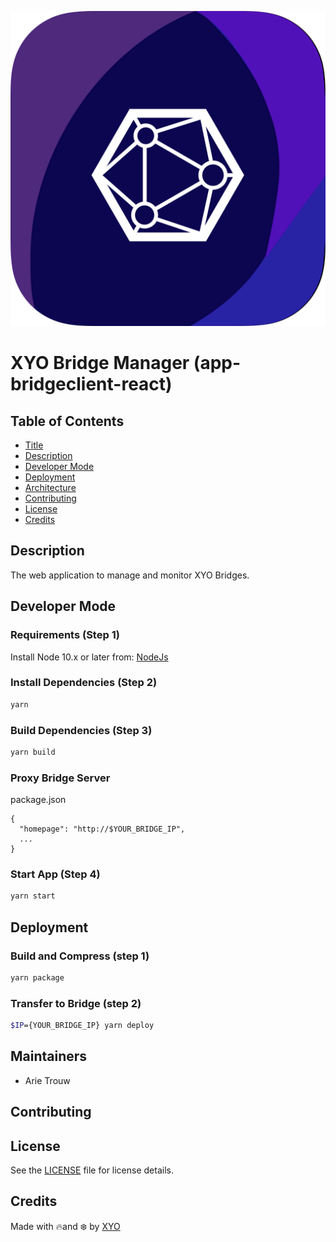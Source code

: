 ![Logo](logo.png)

# XYO Bridge Manager (app-bridgeclient-react)

## Table of Contents

-   [Title](#app-bridgeclient-react)
-   [Description](#description)
-   [Developer Mode](#developer-mode)
-   [Deployment](#deployment)
-   [Architecture](#architecture)
-   [Contributing](#contributing)
-   [License](#license)
-   [Credits](#credits)


## Description

The web application to manage and monitor XYO Bridges.

## Developer Mode

### Requirements (Step 1)

Install Node 10.x or later from: [NodeJs](https://nodejs.org/en/download/current/)

### Install Dependencies (Step 2)

```bash
yarn
```

### Build Dependencies (Step 3)

```bash
yarn build
```

### Proxy Bridge Server

package.json
```
{
  "homepage": "http://$YOUR_BRIDGE_IP",
  ...
}
```

### Start App (Step 4)

```bash
yarn start
```

## Deployment

### Build and Compress (step 1)

```bash
yarn package
```

### Transfer to Bridge (step 2)

```bash
$IP={YOUR_BRIDGE_IP} yarn deploy
```

## Maintainers

-   Arie Trouw

## Contributing

## License

See the [LICENSE](LICENSE) file for license details.

## Credits

Made with 🔥and ❄️ by [XYO](https://www.xyo.network)
